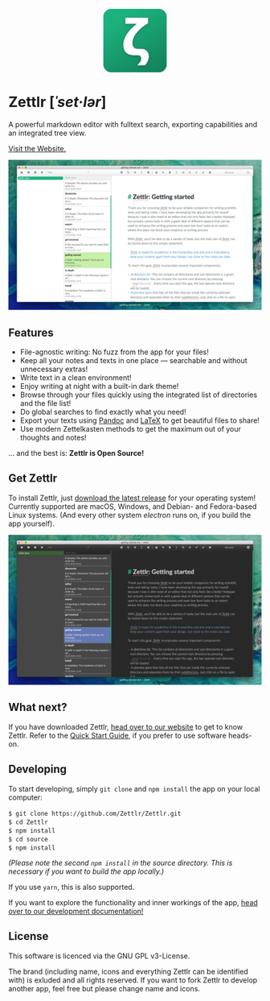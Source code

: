 <p align="center">
    <img src="https://github.com/Zettlr/Zettlr/raw/master/resources/icons/png/512x512.png" alt="Zettlr Logo" width="25%" height="25%" />
</p>

# Zettlr [_ˈset·lər_]

A powerful markdown editor with fulltext search, exporting capabilities and an integrated tree view.

[Visit the Website.](https://zettlr.com/)

![The central window of Zettlr](/resources/screenshots/zettlr_view.png)

## Features

* File-agnostic writing: No fuzz from the app for your files!
* Keep all your notes and texts in one place — searchable and without unnecessary extras!
* Write text in a clean environment!
* Enjoy writing at night with a built-in dark theme!
* Browse through your files quickly using the integrated list of directories and the file list!
* Do global searches to find exactly what you need!
* Export your texts using [Pandoc](https://pandoc.org/) and [LaTeX](https://www.latex-project.org/) to get beautiful files to share!
* Use modern Zettelkasten methods to get the maximum out of your thoughts and notes!

… and the best is: **Zettlr is Open Source!**

## Get Zettlr

To install Zettlr, just [download the latest release](https://github.com/Zettlr/Zettlr/releases/latest) for your operating system! Currently supported are macOS, Windows, and Debian- and Fedora-based Linux systems. (And every other system _electron_ runs on, if you build the app yourself).

![The central window of Zettlr in its dark version](/resources/screenshots/zettlr_view_dark.png)

## What next?

If you have downloaded Zettlr, [head over to our website](https://zettlr.com/docs) to get to know Zettlr. Refer to the [Quick Start Guide](https://zettlr.com/docs/quick-start), if you prefer to use software heads-on.

## Developing

To start developing, simply `git clone` and `npm install` the app on your local computer:

`$ git clone https://github.com/Zettlr/Zettlr.git`\
`$ cd Zettlr`\
`$ npm install`\
`$ cd source`\
`$ npm install`

_(Please note the second `npm install` in the source directory. This is necessary if you want to build the app locally.)_

If you use `yarn`, this is also supported.

If you want to explore the functionality and inner workings of the app, [head over to our development documentation!](http://dev.zettlr.com/api/)

## License

This software is licenced via the GNU GPL v3-License.

The brand (including name, icons and everything Zettlr can be identified with) is exluded and all rights reserved. If you want to fork Zettlr to develop another app, feel free but please change name and icons.
